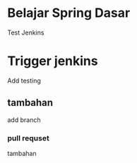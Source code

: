 # Belajar Spring Dasar

Test Jenkins

# Trigger jenkins

Add testing
## tambahan
add branch

### pull requset
tambahan
